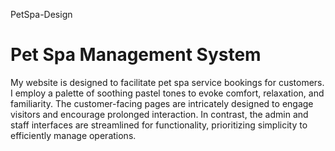 PetSpa-Design
# Pet Spa Management System
My website is designed to facilitate pet spa service bookings for customers. I employ a palette of soothing pastel tones to evoke comfort, relaxation, and familiarity. The customer-facing pages are intricately designed to engage visitors and encourage prolonged interaction. In contrast, the admin and staff interfaces are streamlined for functionality, prioritizing simplicity to efficiently manage operations.
